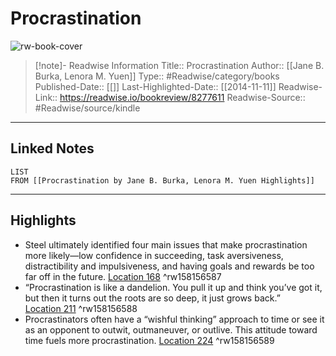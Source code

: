 # Procrastination

![rw-book-cover](https://images-na.ssl-images-amazon.com/images/I/41FggU5OVEL._SL200_.jpg)
<br>
>[!note]- Readwise Information
>Title:: Procrastination
>Author:: [[Jane B. Burka, Lenora M. Yuen]]
>Type:: #Readwise/category/books
>Published-Date:: [[]]
>Last-Highlighted-Date:: [[2014-11-11]]
>Readwise-Link:: https://readwise.io/bookreview/8277611
>Readwise-Source:: #Readwise/source/kindle
--- 

## Linked Notes
```dataview
LIST
FROM [[Procrastination by Jane B. Burka, Lenora M. Yuen Highlights]]
```

---

## Highlights
- Steel ultimately identified four main issues that make procrastination more likely—low confidence in succeeding, task aversiveness, distractibility and impulsiveness, and having goals and rewards be too far off in the future. [Location 168](https://readwise.io/open/158156587) ^rw158156587
- “Procrastination is like a dandelion. You pull it up and think you’ve got it, but then it turns out the roots are so deep, it just grows back.” [Location 211](https://readwise.io/open/158156588) ^rw158156588
- Procrastinators often have a “wishful thinking” approach to time or see it as an opponent to outwit, outmaneuver, or outlive. This attitude toward time fuels more procrastination. [Location 224](https://readwise.io/open/158156589) ^rw158156589
